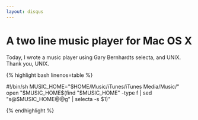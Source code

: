 ```yaml
---
layout: disqus
---
```

A two line music player for Mac OS X
=====

Today, I wrote a music player using Gary Bernhardts selecta, and UNIX.
Thank you, UNIX.

{% highlight bash linenos=table %}

#!/bin/sh
MUSIC_HOME="$HOME/Music/iTunes/iTunes Media/Music/"
open "$MUSIC_HOME$(find "$MUSIC_HOME" -type f | sed "s@$MUSIC_HOME@@g" | selecta -s $1)"

{% endhighlight %}

